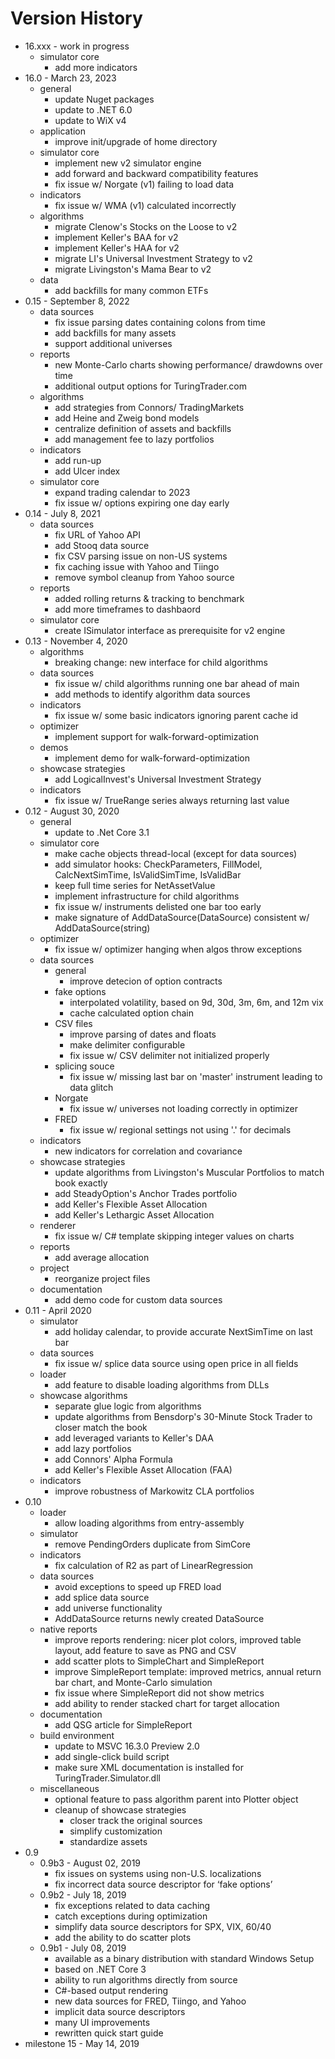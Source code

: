 # Version History

- 16.xxx - work in progress
  - simulator core
    - add more indicators
- 16.0 - March 23, 2023
  - general
    - update Nuget packages
    - update to .NET 6.0
    - update to WiX v4
  - application
    - improve init/upgrade of home directory
  - simulator core
    - implement new v2 simulator engine
    - add forward and backward compatibility features
    - fix issue w/ Norgate (v1) failing to load data
  - indicators
    - fix issue w/ WMA (v1) calculated incorrectly
  - algorithms
    - migrate Clenow's Stocks on the Loose to v2
    - implement Keller's BAA for v2
    - implement Keller's HAA for v2
    - migrate LI's Universal Investment Strategy to v2
    - migrate Livingston's Mama Bear to v2
  - data
    - add backfills for many common ETFs
- 0.15 - September 8, 2022
  - data sources
    - fix issue parsing dates containing colons from time
    - add backfills for many assets
    - support additional universes
  - reports
    - new Monte-Carlo charts showing performance/ drawdowns over time
    - additional output options for TuringTrader.com
  - algorithms
    - add strategies from Connors/ TradingMarkets
    - add Heine and Zweig bond models
    - centralize definition of assets and backfills
    - add management fee to lazy portfolios
  - indicators
    - add run-up
    - add Ulcer index
  - simulator core
    - expand trading calendar to 2023
    - fix issue w/ options expiring one day early
- 0.14 - July 8, 2021
  - data sources
    - fix URL of Yahoo API
    - add Stooq data source
    - fix CSV parsing issue on non-US systems
    - fix caching issue with Yahoo and Tiingo
    - remove symbol cleanup from Yahoo source
  - reports
    - added rolling returns & tracking to benchmark
    - add more timeframes to dashbaord
  - simulator core
    - create ISimulator interface as prerequisite for v2 engine
- 0.13 - November 4, 2020
  - algorithms
    - breaking change: new interface for child algorithms
  - data sources
    - fix issue w/ child algorithms running one bar ahead of main
    - add methods to identify algorithm data sources
  - indicators
    - fix issue w/ some basic indicators ignoring parent cache id
  - optimizer
    - implement support for walk-forward-optimization
  - demos
    - implement demo for walk-forward-optimization
  - showcase strategies
    - add LogicalInvest's Universal Investment Strategy
  - indicators
    - fix issue w/ TrueRange series always returning last value
- 0.12 - August 30, 2020
  - general
    - update to .Net Core 3.1
  - simulator core
    - make cache objects thread-local (except for data sources)
    - add simulator hooks: CheckParameters, FillModel, CalcNextSimTime, IsValidSimTime, IsValidBar
    - keep full time series for NetAssetValue
    - implement infrastructure for child algorithms
    - fix issue w/ instruments delisted one bar too early
    - make signature of AddDataSource(DataSource) consistent w/ AddDataSource(string)
  - optimizer
    - fix issue w/ optimizer hanging when algos throw exceptions
  - data sources
    - general
      - improve detecion of option contracts
    - fake options
	  - interpolated volatility, based on 9d, 30d, 3m, 6m, and 12m vix
	  - cache calculated option chain
    - CSV files
      - improve parsing of dates and floats
      - make delimiter configurable
      - fix issue w/ CSV delimiter not initialized properly
    - splicing souce
      - fix issue w/ missing last bar on 'master' instrument leading to data glitch
    - Norgate
      - fix issue w/ universes not loading correctly in optimizer
    - FRED
      - fix issue w/ regional settings not using '.' for decimals
  - indicators
    - new indicators for correlation and covariance
  - showcase strategies
    - update algorithms from Livingston's Muscular Portfolios to match book exactly
    - add SteadyOption's Anchor Trades portfolio
    - add Keller's Flexible Asset Allocation
    - add Keller's Lethargic Asset Allocation
  - renderer
    - fix issue w/ C# template skipping integer values on charts
  - reports
    - add average allocation
  - project
    - reorganize project files
  - documentation
    - add demo code for custom data sources
- 0.11 - April 2020
  - simulator
    - add holiday calendar, to provide accurate NextSimTime on last bar
  - data sources
    - fix issue w/ splice data source using open price in all fields
  - loader
    - add feature to disable loading algorithms from DLLs
  - showcase algorithms
	- separate glue logic from algorithms
    - update algorithms from Bensdorp's 30-Minute Stock Trader to closer match the book
	- add leveraged variants to Keller's DAA
	- add lazy portfolios
	- add Connors' Alpha Formula
    - add Keller's Flexible Asset Allocation (FAA)
  - indicators
    - improve robustness of Markowitz CLA portfolios
- 0.10
  - loader
    - allow loading algorithms from entry-assembly
  - simulator
    - remove PendingOrders duplicate from SimCore
  - indicators
    - fix calculation of R2 as part of LinearRegression
  - data sources
    - avoid exceptions to speed up FRED load
    - add splice data source
    - add universe functionality
	- AddDataSource returns newly created DataSource
  - native reports
    - improve reports rendering: nicer plot colors, improved table layout, add feature to save as PNG and CSV
    - add scatter plots to SimpleChart and SimpleReport
    - improve SimpleReport template: improved metrics, annual return bar chart, and Monte-Carlo simulation
    - fix issue where SimpleReport did not show metrics
    - add ability to render stacked chart for target allocation
  - documentation
    - add QSG article for SimpleReport
  - build environment
    - update to MSVC 16.3.0 Preview 2.0
    - add single-click build script
    - make sure XML documentation is installed for TuringTrader.Simulator.dll
  - miscellaneous
	  - optional feature to pass algorithm parent into Plotter object
	- cleanup of showcase strategies
	  - closer track the original sources
	  - simplify customization
	  - standardize assets
- 0.9
  - 0.9b3 - August 02, 2019
    - fix issues on systems using non-U.S. localizations
    - fix incorrect data source descriptor for ‘fake options’
  - 0.9b2 - July 18, 2019
    - fix exceptions related to data caching
    - catch exceptions during optimization
    - simplify data source descriptors for SPX, VIX, 60/40
    - add the ability to do scatter plots
  - 0.9b1 - July 08, 2019
    - available as a binary distribution with standard Windows Setup
    - based on .NET Core 3
    - ability to run algorithms directly from source
    - C#-based output rendering
    - new data sources for FRED, Tiingo, and Yahoo
    - implicit data source descriptors
    - many UI improvements
    - rewritten quick start guide
- milestone 15 - May 14, 2019
